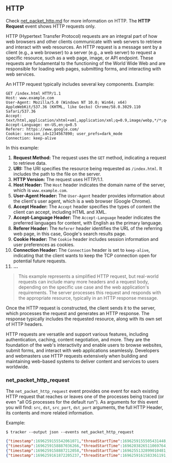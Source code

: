 ## HTTP

Check [net_packet_http.md](net_packet_http.md) for more information on HTTP. The
**HTTP Request** event shows HTTP requests only.

HTTP (Hypertext Transfer Protocol) requests are an integral part of how web
browsers and other clients communicate with web servers to retrieve and interact
with web resources. An HTTP request is a message sent by a client (e.g., a web
browser) to a server (e.g., a web server) to request a specific resource, such
as a web page, image, or API endpoint. These requests are fundamental to the
functioning of the World Wide Web and are responsible for loading web pages,
submitting forms, and interacting with web services.

An HTTP request typically includes several key components. Example:

```
GET /index.html HTTP/1.1
Host: www.example.com
User-Agent: Mozilla/5.0 (Windows NT 10.0; Win64; x64) AppleWebKit/537.36 (KHTML, like Gecko) Chrome/58.0.3029.110 Safari/537.36
Accept: text/html,application/xhtml+xml,application/xml;q=0.9,image/webp,*/*;q=0.8
Accept-Language: en-US,en;q=0.5
Referer: https://www.google.com/
Cookie: session_id=1234567890; user_prefs=dark_mode
Connection: keep-alive
```

In this example:

1. **Request Method:** The request uses the `GET` method, indicating a request to retrieve data.
2. **URI:** The URI specifies the resource being requested as `/index.html`. It includes the path to the file on the server.
3. **HTTP Version:** The request uses HTTP/1.1.
4. **Host Header:** The `Host` header indicates the domain name of the server, which is `www.example.com`.
5. **User-Agent Header:** The `User-Agent` header provides information about the client's user agent, which is a web browser (Google Chrome).
6. **Accept Header:** The `Accept` header specifies the types of content the client can accept, including HTML and XML.
7. **Accept-Language Header:** The `Accept-Language` header indicates the preferred languages for content, with English as the primary language.
8. **Referer Header:** The `Referer` header identifies the URL of the referring web page, in this case, Google's search results page.
9. **Cookie Header:** The `Cookie` header includes session information and user preferences as cookies.
10. **Connection Header:** The `Connection` header is set to `keep-alive`, indicating that the client wants to keep the TCP connection open for potential future requests.
11. **...**

> This example represents a simplified HTTP request, but real-world requests can include many more headers and a request body, depending on the specific use case and the web application's requirements. The server processes this request and responds with the appropriate resource, typically in an HTTP response message.

Once the HTTP request is constructed, the client sends it to the server, which
processes the request and generates an HTTP response. The response typically
includes the requested resource, along with its own set of HTTP headers.

HTTP requests are versatile and support various features, including
authentication, caching, content negotiation, and more. They are the foundation
of the web's interactivity and enable users to browse websites, submit forms,
and interact with web applications seamlessly. Developers and webmasters use
HTTP requests extensively when building and maintaining web-based systems to
deliver content and services to users worldwide.

### net_packet_http_request

The `net_packet_http_request` event provides one event for each existing HTTP
request that reaches or leaves one of the processes being traced (or even "all
OS processes for the default run"). As arguments for this event you will find:
`src`, `dst`, `src_port`, `dst_port` arguments, the full HTTP Header, its
contents and more related information.

Example:

```console
$ tracker --output json --events net_packet_http_request
```

```json
{"timestamp":1696259155542061071,"threadStartTime":1696259155505431448,"processorId":6,"processId":1055252,"cgroupId":5650,"threadId":1055252,"parentProcessId":1037836,"hostProcessId":1055252,"hostThreadId":1055252,"hostParentProcessId":1037836,"userId":1000,"mountNamespace":4026531841,"pidNamespace":4026531836,"processName":"curl","executable":{"path":""},"hostName":"rugged","containerId":"","container":{},"kubernetes":{},"eventId":"2010","eventName":"net_packet_http_request","matchedPolicies":[""],"argsNum":2,"returnValue":0,"syscall":"sendto","stackAddresses":[0],"contextFlags":{"containerStarted":false,"isCompat":false},"threadEntityId":3061510256,"processEntityId":3061510256,"parentEntityId":2142180145,"args":[{"name":"metadata","type":"trace.PktMeta","value":{"src_ip":"192.168.200.50","dst_ip":"142.251.129.36","src_port":50064,"dst_port":80,"protocol":6,"packet_len":129,"iface":"any"}},{"name":"http_request","type":"trace.ProtoHTTPRequest","value":{"method":"GET","protocol":"HTTP/1.1","host":"www.google.com","uri_path":"/","headers":{"Accept":["*/*"],"User-Agent":["curl/8.3.0"]},"content_length":0}}]}
{"timestamp":1696259158887036266,"threadStartTime":1696203826511069764,"processorId":7,"processId":963213,"cgroupId":5650,"threadId":963219,"parentProcessId":963208,"hostProcessId":963213,"hostThreadId":963219,"hostParentProcessId":963168,"userId":1000,"mountNamespace":4026531841,"pidNamespace":4026531836,"processName":"Chrome_ChildIOT","executable":{"path":""},"hostName":"rugged","containerId":"","container":{},"kubernetes":{},"eventId":"2010","eventName":"net_packet_http_request","matchedPolicies":[""],"argsNum":2,"returnValue":0,"syscall":"sendto","stackAddresses":[0],"contextFlags":{"containerStarted":false,"isCompat":false},"threadEntityId":2469898314,"processEntityId":1872563844,"parentEntityId":2821133720,"args":[{"name":"metadata","type":"trace.PktMeta","value":{"src_ip":"::1","dst_ip":"::1","src_port":49622,"dst_port":8000,"protocol":6,"packet_len":781,"iface":"any"}},{"name":"http_request","type":"trace.ProtoHTTPRequest","value":{"method":"GET","protocol":"HTTP/1.1","host":"localhost:8000","uri_path":"/livereload/600097443/600104814","headers":{"Accept":["*/*"],"Accept-Encoding":["gzip, deflate, br"],"Accept-Language":["en-US,en;q=0.9,pt-BR;q=0.8,pt;q=0.7"],"Connection":["keep-alive"],"Cookie":["org.cups.sid=12344c3a4fd11efabe2dba9519517966; unifises=monAplOcbPmRSi26LDgZiM7fZr31Xwuu; csrf_token=B86NGyz9RgNbLahz6tjrY4qrKdC4try5"],"Dnt":["1"],"Referer":["http://localhost:8000/tracker/docs/events/builtin/network/net_packet_ipv4/"],"Sec-Ch-Ua":["\"Google Chrome\";v=\"117\", \"Not;A=Brand\";v=\"8\", \"Chromium\";v=\"117\""],"Sec-Ch-Ua-Mobile":["?0"],"Sec-Ch-Ua-Platform":["\"Linux\""],"Sec-Fetch-Dest":["empty"],"Sec-Fetch-Mode":["cors"],"Sec-Fetch-Site":["same-origin"],"User-Agent":["Mozilla/5.0 (X11; Linux x86_64) AppleWebKit/537.36 (KHTML, like Gecko) Chrome/117.0.0.0 Safari/537.36"]},"content_length":0}}]}
{"timestamp":1696259158887212058,"threadStartTime":1696255132899010481,"processorId":3,"processId":1022747,"cgroupId":5142,"threadId":1035048,"parentProcessId":1022554,"hostProcessId":1022747,"hostThreadId":1035048,"hostParentProcessId":1302,"userId":0,"mountNamespace":4026531841,"pidNamespace":4026531836,"processName":"docker-proxy","executable":{"path":""},"hostName":"rugged","containerId":"","container":{},"kubernetes":{},"eventId":"2010","eventName":"net_packet_http_request","matchedPolicies":[""],"argsNum":2,"returnValue":0,"syscall":"socket","stackAddresses":[0],"contextFlags":{"containerStarted":false,"isCompat":false},"threadEntityId":2934239730,"processEntityId":3554267035,"parentEntityId":3216747323,"args":[{"name":"metadata","type":"trace.PktMeta","value":{"src_ip":"172.17.0.1","dst_ip":"172.17.0.3","src_port":53870,"dst_port":8000,"protocol":6,"packet_len":801,"iface":"any"}},{"name":"http_request","type":"trace.ProtoHTTPRequest","value":{"method":"GET","protocol":"HTTP/1.1","host":"localhost:8000","uri_path":"/livereload/600097443/600104814","headers":{"Accept":["*/*"],"Accept-Encoding":["gzip, deflate, br"],"Accept-Language":["en-US,en;q=0.9,pt-BR;q=0.8,pt;q=0.7"],"Connection":["keep-alive"],"Cookie":["org.cups.sid=12344c3a4ed12efabe2dba9519517966; unifises=monAplOcbPmRSi26LDgZiM7fZr31Xwuu; csrf_token=B86NGyz9RgNbLahz6tjrY4qrKdC4try5"],"Dnt":["1"],"Referer":["http://localhost:8000/tracker/docs/events/builtin/network/net_packet_ipv4/"],"Sec-Ch-Ua":["\"Google Chrome\";v=\"117\", \"Not;A=Brand\";v=\"8\", \"Chromium\";v=\"117\""],"Sec-Ch-Ua-Mobile":["?0"],"Sec-Ch-Ua-Platform":["\"Linux\""],"Sec-Fetch-Dest":["empty"],"Sec-Fetch-Mode":["cors"],"Sec-Fetch-Site":["same-origin"],"User-Agent":["Mozilla/5.0 (X11; Linux x86_64) AppleWebKit/537.36 (KHTML, like Gecko) Chrome/117.0.0.0 Safari/537.36"]},"content_length":0}}]}
{"timestamp":1696259161872205237,"threadStartTime":1696259161583361191,"processorId":0,"processId":1055283,"cgroupId":5650,"threadId":1055283,"parentProcessId":1037836,"hostProcessId":1055283,"hostThreadId":1055283,"hostParentProcessId":1037836,"userId":1000,"mountNamespace":4026531841,"pidNamespace":4026531836,"processName":"curl","executable":{"path":""},"hostName":"rugged","containerId":"","container":{},"kubernetes":{},"eventId":"2010","eventName":"net_packet_http_request","matchedPolicies":[""],"argsNum":2,"returnValue":0,"syscall":"sendto","stackAddresses":[0],"contextFlags":{"containerStarted":false,"isCompat":false},"threadEntityId":4056179853,"processEntityId":4056179853,"parentEntityId":2142180145,"args":[{"name":"metadata","type":"trace.PktMeta","value":{"src_ip":"192.168.200.50","dst_ip":"95.217.163.246","src_port":53810,"dst_port":80,"protocol":6,"packet_len":132,"iface":"any"}},{"name":"http_request","type":"trace.ProtoHTTPRequest","value":{"method":"GET","protocol":"HTTP/1.1","host":"www.archlinux.org","uri_path":"/","headers":{"Accept":["*/*"],"User-Agent":["curl/8.3.0"]},"content_length":0}}]}
```
